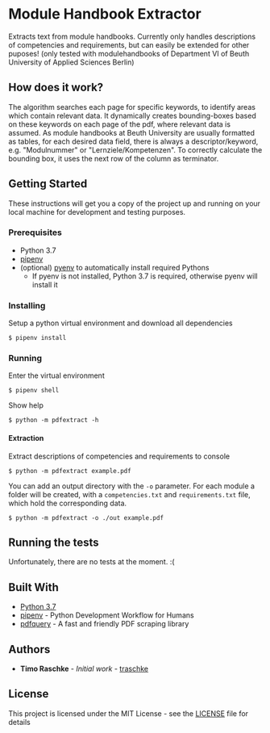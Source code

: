 # Module Handbook Extractor

Extracts text from module handbooks. Currently only handles descriptions of competencies and requirements, but can easily be extended for other puposes!
(only tested with modulehandbooks of Department VI of Beuth University of Applied Sciences Berlin)

## How does it work?
The algorithm searches each page for specific keywords, to identify areas which contain relevant data. It dynamically creates bounding-boxes based on these keywords on each page of the pdf, where relevant data is assumed. As module handbooks at Beuth University are usually formatted as tables, for each desired data field, there is always a descriptor/keyword, e.g. "Modulnummer" or "Lernziele/Kompetenzen". To correctly calculate the bounding box, it uses the next row of the column as terminator.

## Getting Started

These instructions will get you a copy of the project up and running on your local machine for development and testing purposes.

### Prerequisites

* Python 3.7 
* [pipenv](https://github.com/pypa/pipenv)
* (optional) [pyenv](https://github.com/pyenv/pyenv) to automatically install required Pythons
  * If pyenv is not installed, Python 3.7 is required, otherwise pyenv will install it

### Installing

Setup a python virtual environment and download all dependencies

```console
$ pipenv install
```

### Running
Enter the virtual environment
```console
$ pipenv shell
```

Show help
```console
$ python -m pdfextract -h
```

#### Extraction

Extract descriptions of competencies and requirements to console
```console
$ python -m pdfextract example.pdf
```

You can add an output directory with the `-o` parameter. For each module a folder will be created, with a `competencies.txt` and `requirements.txt` file, which hold the corresponding data.
```console
$ python -m pdfextract -o ./out example.pdf
```

## Running the tests

Unfortunately, there are no tests at the moment. :(

## Built With

* [Python 3.7](https://docs.python.org/3.7/)
* [pipenv](https://pipenv.pypa.io/en/latest/) - Python Development Workflow for Humans
* [pdfquery](https://github.com/jcushman/pdfquery) - A fast and friendly PDF scraping library

## Authors

* **Timo Raschke** - *Initial work* - [traschke](https://github.com/traschke)

## License

This project is licensed under the MIT License - see the [LICENSE](LICENSE) file for details
